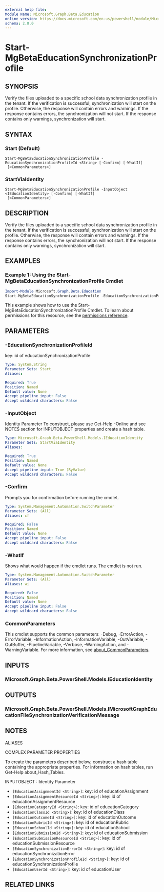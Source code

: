 ```yaml
---
external help file:
Module Name: Microsoft.Graph.Beta.Education
online version: https://docs.microsoft.com/en-us/powershell/module/Microsoft.Graph.education/start-mgeducationsynchronizationprofile
schema: 2.0.0
---
```


# Start-MgBetaEducationSynchronizationProfile

## SYNOPSIS
Verify the files uploaded to a specific school data synchronization profile in the tenant.
If the verification is successful, synchronization will start on the profile.
Otherwise, the response will contain errors and warnings.
If the response contains errors, the synchronization will not start.
If the response contains only warnings, synchronization will start.

## SYNTAX

### Start (Default)
```
Start-MgBetaEducationSynchronizationProfile -EducationSynchronizationProfileId <String> [-Confirm] [-WhatIf]
 [<CommonParameters>]
```

### StartViaIdentity
```
Start-MgBetaEducationSynchronizationProfile -InputObject <IEducationIdentity> [-Confirm] [-WhatIf]
 [<CommonParameters>]
```

## DESCRIPTION
Verify the files uploaded to a specific school data synchronization profile in the tenant.
If the verification is successful, synchronization will start on the profile.
Otherwise, the response will contain errors and warnings.
If the response contains errors, the synchronization will not start.
If the response contains only warnings, synchronization will start.

## EXAMPLES

### Example 1: Using the Start-MgBetaEducationSynchronizationProfile Cmdlet
```powershell
Import-Module Microsoft.Graph.Beta.Education
Start-MgBetaEducationSynchronizationProfile -EducationSynchronizationProfileId $educationSynchronizationProfileId
```

This example shows how to use the Start-MgBetaEducationSynchronizationProfile Cmdlet.
To learn about permissions for this resource, see the [permissions reference](/graph/permissions-reference).

## PARAMETERS

### -EducationSynchronizationProfileId
key: id of educationSynchronizationProfile

```yaml
Type: System.String
Parameter Sets: Start
Aliases:

Required: True
Position: Named
Default value: None
Accept pipeline input: False
Accept wildcard characters: False
```

### -InputObject
Identity Parameter
To construct, please use Get-Help -Online and see NOTES section for INPUTOBJECT properties and create a hash table.

```yaml
Type: Microsoft.Graph.Beta.PowerShell.Models.IEducationIdentity
Parameter Sets: StartViaIdentity
Aliases:

Required: True
Position: Named
Default value: None
Accept pipeline input: True (ByValue)
Accept wildcard characters: False
```

### -Confirm
Prompts you for confirmation before running the cmdlet.

```yaml
Type: System.Management.Automation.SwitchParameter
Parameter Sets: (All)
Aliases: cf

Required: False
Position: Named
Default value: None
Accept pipeline input: False
Accept wildcard characters: False
```

### -WhatIf
Shows what would happen if the cmdlet runs.
The cmdlet is not run.

```yaml
Type: System.Management.Automation.SwitchParameter
Parameter Sets: (All)
Aliases: wi

Required: False
Position: Named
Default value: None
Accept pipeline input: False
Accept wildcard characters: False
```

### CommonParameters
This cmdlet supports the common parameters: -Debug, -ErrorAction, -ErrorVariable, -InformationAction, -InformationVariable, -OutVariable, -OutBuffer, -PipelineVariable, -Verbose, -WarningAction, and -WarningVariable. For more information, see [about_CommonParameters](http://go.microsoft.com/fwlink/?LinkID=113216).

## INPUTS

### Microsoft.Graph.Beta.PowerShell.Models.IEducationIdentity

## OUTPUTS

### Microsoft.Graph.Beta.PowerShell.Models.IMicrosoftGraphEducationFileSynchronizationVerificationMessage

## NOTES

ALIASES

COMPLEX PARAMETER PROPERTIES

To create the parameters described below, construct a hash table containing the appropriate properties. For information on hash tables, run Get-Help about_Hash_Tables.


INPUTOBJECT <IEducationIdentity>: Identity Parameter
  - `[EducationAssignmentId <String>]`: key: id of educationAssignment
  - `[EducationAssignmentResourceId <String>]`: key: id of educationAssignmentResource
  - `[EducationCategoryId <String>]`: key: id of educationCategory
  - `[EducationClassId <String>]`: key: id of educationClass
  - `[EducationOutcomeId <String>]`: key: id of educationOutcome
  - `[EducationRubricId <String>]`: key: id of educationRubric
  - `[EducationSchoolId <String>]`: key: id of educationSchool
  - `[EducationSubmissionId <String>]`: key: id of educationSubmission
  - `[EducationSubmissionResourceId <String>]`: key: id of educationSubmissionResource
  - `[EducationSynchronizationErrorId <String>]`: key: id of educationSynchronizationError
  - `[EducationSynchronizationProfileId <String>]`: key: id of educationSynchronizationProfile
  - `[EducationUserId <String>]`: key: id of educationUser

## RELATED LINKS

